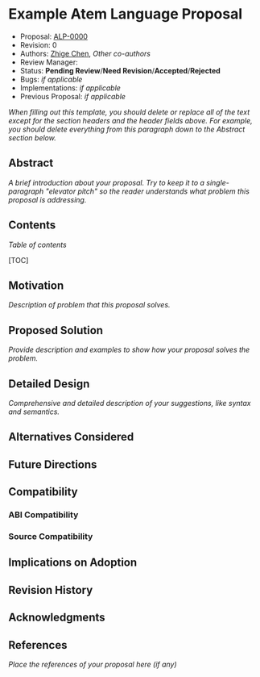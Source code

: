 # Example Atem Language Proposal

* Proposal: [ALP-0000]()
* Revision: 0
* Authors: [Zhige Chen](https://github.com/Minecraft1248/), *Other co-authors*
* Review Manager: 
* Status: **Pending Review**/**Need Revision**/**Accepted**/**Rejected**
* Bugs: *if applicable*
* Implementations: *if applicable*
* Previous Proposal: *if applicable*

*When filling out this template, you should delete or replace all of the text except for the section headers and the header fields above. For example, you should delete everything from this paragraph down to the Abstract section below.*

## Abstract

*A brief introduction about your proposal. Try to keep it to a single-paragraph "elevator pitch" so the reader understands what problem this proposal is addressing.*

## Contents

*Table of contents*

[TOC]

## Motivation

*Description of problem that this proposal solves.*

## Proposed Solution

*Provide description and examples to show how your proposal solves the problem.*

## Detailed Design

*Comprehensive and detailed description of your suggestions, like syntax and semantics.*

## Alternatives Considered

## Future Directions

## Compatibility

### ABI Compatibility

### Source Compatibility

## Implications on Adoption

## Revision History

## Acknowledgments

## References

*Place the references of your proposal here (if any)*